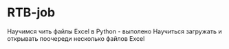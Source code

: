 # RTB-job
Научимся чить файлы Excel в Python - выполено
Научиться загружать и открывать поочереди несколько файлов Excel
